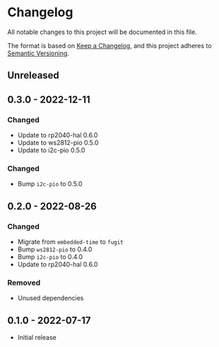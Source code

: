 # Changelog

All notable changes to this project will be documented in this file.

The format is based on [Keep a Changelog](https://keepachangelog.com/en/1.0.0/),
and this project adheres to [Semantic Versioning](https://semver.org/spec/v2.0.0.html).

## Unreleased

## 0.3.0 - 2022-12-11

### Changed

- Update to rp2040-hal 0.6.0
- Update to ws2812-pio 0.5.0
- Update to i2c-pio 0.5.0

### Changed

- Bump `i2c-pio` to 0.5.0

## 0.2.0 - 2022-08-26

### Changed

- Migrate from `embedded-time` to `fugit`
- Bump `ws2812-pio` to 0.4.0
- Bump `i2c-pio` to 0.4.0
- Update to rp2040-hal 0.6.0

### Removed

- Unused dependencies

## 0.1.0 - 2022-07-17

- Initial release

